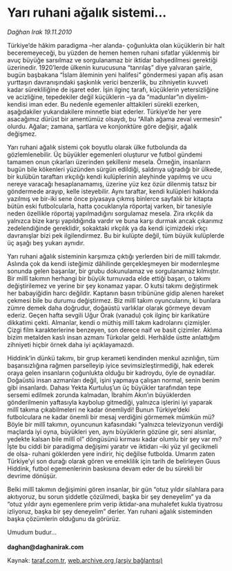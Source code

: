 # Yarı ruhani ağalık sistemi...

*Dağhan Irak 19.11.2010*

<div class="yazi"><p>Türkiye’de hâkim paradigma –her alanda- çoğunlukta olan küçüklerin bir halt beceremeyeceği, bu yüzden de hemen hemen ruhani sıfatlar yüklenmiş bir avuç büyüğe sarsılmaz ve sorgulanamaz bir iktidar bahşedilmesi gerektiği üzerinedir. 1920’lerde ülkenin kurucusuna “tanrılaş” diye yalvaran şairle, bugün başbakana “İslam âleminin yeni halifesi” göndermesi yapan afiş asan yurttaşın davranışındaki şaşkınlık verici benzerlik, bu zihniyetin kuvveti kadar sürekliliğine de işaret eder. İşin ilginç tarafı, küçüklerin yetersizliğine ve acizliğine, tepedekiler değil küçüklerin –ya da “madunlar”ın diyelim- kendisi iman eder. Bu nedenle egemenler alttakileri sürekli ezerken, aşağıdakiler yukarıdakilere minnetle biat ederler. Türkiye’de her yere asacağımız dürüst bir amentümüz olsaydı, bu “Allah ağama zeval vermesin” olurdu. Ağalar; zamana, şartlara ve konjonktüre göre değişir, ağalık değişmez.</p>
<p>Yarı ruhani ağalık sistemi çok boyutlu olarak ülke futbolunda da gözlemlenebilir. Üç büyükler egemenleri oluşturur ve futbol gündemi tamamen onun çıkarları üzerinden şekillenir mesela. Örneğin, insanların bugün bile kökenleri yüzünden sürgün edildiği, saldırıya uğradığı bir ülkede, bir kulübün taraftarı ırkçılığı kendi kulüplerinin aleyhinde yapılmış ve ucu nereye varacağı hesaplanamamış, üzerine yüz kez özür dilenmiş tatsız bir göndermede arayıp, kelle isteyebilir. Aynı taraftar, kendi kulüpleri hakkında yazılmış ve bir-iki sene önce piyasaya çıkmış binlerce sayfalık bir kitapta bütün eski futbolcularla, hatta çocuklarıyla röportaj varken, bir tanesiyle neden özellikle röportaj yapılmadığını sorgulamaz mesela. Zira ırkçılık da yalnızca bize karşı yapıldığında vardır ve buna karşı durmak ancak çıkarımız zedelendiğinde gereklidir, sokaktaki ırkçılık ya da kendi içimizdeki ırkçı davranışlar bizi pek ilgilendirmez. Bu bir kulüpte değil, tüm büyük kulüplerde üç aşağı beş yukarı aynıdır.</p>
<p>Yarı ruhani ağalık sisteminin karşımıza çıktığı yerlerden biri de millî takımdır. Aslında çok da kendi isteğimiz dâhilinde gerçekleşmeyen bir modernleşme sonunda gelen başarılar, bir grubu dokunulamaz ve sorgulanamaz kılmıştır. Bir millî takımın herhangi bir büyük turnuvada elde ettiği başarı, o takımı değiştirilemez ve yerine bir şey konamaz yapar. O kutsi takımı değiştirmek her babayiğidin harcı değildir. Kaptanın basın tribününe gidip alenen hareket çekmesi bile bu durumu değiştirmez. Biz millî takım oyuncularını, ki bunlara zümre demek daha doğrudur, doğaüstü varlıklar olarak görmeye devam ederiz. Geçen hafta sevgili Uğur Orak (vanadu) çok ilginç bir karikatüre dikkatimi çekti. Almanlar, kendi o müthiş millî takım kadrolarını çizmişler. Çizgi film karakterlerine benzeyen, son derece naif ve basit çizimler. Aklıma bizim metalden kaslı insan azmanı Türkolar geldi. Herhâlde üstte anlattığım zihniyeti hiçbir örnek daha iyi açıklayamazdı. </p>
<p>Hiddink’in dünkü takımı, bir grup kerameti kendinden menkul azınlığın, tüm başarısızlığına rağmen parselleyip iyice sevimsizleştirmediği, hak ederek oraya gelen insanların çoğunlukta olduğu bir kadroydu, öyle de oynadılar. Doğaüstü insan azmanları değil, işini yapmaya çalışan normal, senin benim gibi insanlardı. Dahası Yekta Kurtuluş’un üç büyükler tarafından tepe sersemi edilmek zorunda kalmadan, İbrahim Akın’ın büyüklerden gönderilmenin yaftasıyla kaybolup gitmediği, yalnızca işlerini iyi yaparak millî takıma çıkabilmeleri ne kadar önemliydi! Bunun Türkiye’deki futbolculara ne kadar önemli bir mesaj verdiğini görmemek mümkün mü? Böyle bir millî takımın, oyuncunun kafasındaki “yalnızca televizyonun verdiği maçlarda iyi oyna, büyükleri yen, aynı büyüklerin gözüne gir, seni alsınlar, yedekte kalsan bile millî ol” döngüsünü kırması kadar olumlu bir şey var mı? İşte bu ciddi bir paradigma değişimi yaratır ve iktidarı –iki yüz yıl gecikmeli de olsa- ruhani göklerden yere indirir, hiç değilse futbolda. Umarım zaten Türkiye’yi son durağı olarak gören ve emeklilik için tarih de belirleyen Guus Hiddink, futbol egemenlerinin baskısına devam eder de bu sürekli bir devrime dönüşür. </p>
<p>Belki millî takımın değişimini gören insanlar, bir gün “otuz yıldır silahlara para akıtıyoruz, bu sorun şiddetle çözülmedi, başka bir şey deneyelim” ya da “otuz yıldır aynı egemenlere prim verip iktidar-ana muhalefet kukla tiyatrosu izliyoruz, başka bir şey deneyelim” derler. Yarı ruhani ağalık sisteminden başka çözümlerin olduğunu da görürüz. </p>
<p>Umudum budur... <br/><br/><b>daghan@daghanirak.com</b><i></i></p></div>

Kaynak: [taraf.com.tr](m), [web.archive.org (arşiv bağlantısı)](http://web.archive.org/web/20101123004500/http://taraf.com.tr:80/daghan-irak/makale-yari-ruhani-agalik-sistemi.htm)
